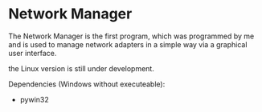 # Network Manager

The Network Manager is the first program, which was programmed by me and is used to manage network adapters in a simple way via a graphical user interface.


the Linux version is still under development.


Dependencies (Windows without executeable):
  - pywin32

